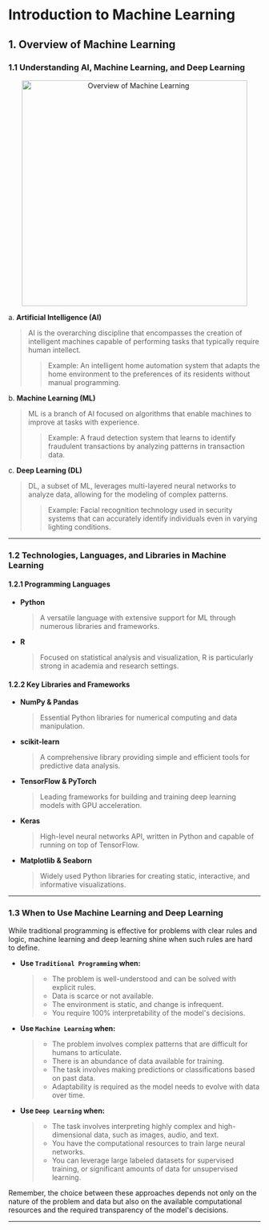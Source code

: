 # Introduction to Machine Learning

## 1. Overview of Machine Learning

### 1.1 Understanding AI, Machine Learning, and Deep Learning

<div style="text-align:center">
    <img src="..sd/img/ai-ml-dl.png" alt="Overview of Machine Learning" width="450"/>
</div>

a. **Artificial Intelligence (AI)**
> AI is the overarching discipline that encompasses the creation of intelligent machines capable of performing tasks that typically require human intellect.
>> Example: An intelligent home automation system that adapts the home environment to the preferences of its residents without manual programming.

b. **Machine Learning (ML)**
> ML is a branch of AI focused on algorithms that enable machines to improve at tasks with experience.
>> Example: A fraud detection system that learns to identify fraudulent transactions by analyzing patterns in transaction data.

c. **Deep Learning (DL)**
> DL, a subset of ML, leverages multi-layered neural networks to analyze data, allowing for the modeling of complex patterns.
>> Example: Facial recognition technology used in security systems that can accurately identify individuals even in varying lighting conditions.

---

### 1.2 Technologies, Languages, and Libraries in Machine Learning

#### 1.2.1 Programming Languages

- **Python**
  > A versatile language with extensive support for ML through numerous libraries and frameworks.

- **R**
  > Focused on statistical analysis and visualization, R is particularly strong in academia and research settings.

#### 1.2.2 Key Libraries and Frameworks

- **NumPy & Pandas**
  > Essential Python libraries for numerical computing and data manipulation.

- **scikit-learn**
  > A comprehensive library providing simple and efficient tools for predictive data analysis.

- **TensorFlow & PyTorch**
  > Leading frameworks for building and training deep learning models with GPU acceleration.

- **Keras**
  > High-level neural networks API, written in Python and capable of running on top of TensorFlow.

- **Matplotlib & Seaborn**
  > Widely used Python libraries for creating static, interactive, and informative visualizations.

---

### 1.3 When to Use Machine Learning and Deep Learning

While traditional programming is effective for problems with clear rules and logic, machine learning and deep learning shine when such rules are hard to define.

- **Use `Traditional Programming` when:**
  > - The problem is well-understood and can be solved with explicit rules.
  > - Data is scarce or not available.
  > - The environment is static, and change is infrequent.
  > - You require 100% interpretability of the model's decisions.

- **Use `Machine Learning` when:**
  > - The problem involves complex patterns that are difficult for humans to articulate.
  > - There is an abundance of data available for training.
  > - The task involves making predictions or classifications based on past data.
  > - Adaptability is required as the model needs to evolve with data over time.

- **Use `Deep Learning` when:**
  > - The task involves interpreting highly complex and high-dimensional data, such as images, audio, and text.
  > - You have the computational resources to train large neural networks.
  > - You can leverage large labeled datasets for supervised training, or significant amounts of data for unsupervised learning.

Remember, the choice between these approaches depends not only on the nature of the problem and data but also on the available computational resources and the required transparency of the model's decisions.

---

